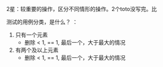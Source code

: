 2星：较重要的操作，区分不同情形的操作。2个toto没写完。比

测试的用例分类，是什么？
：
1. 只有一个元素
    - 删除 < 1, == 1, 最后一个，大于最大的情况
2. 有两个及以上元素
    - 删除 < 1, == 1, 最后一个，大于最大的情况

